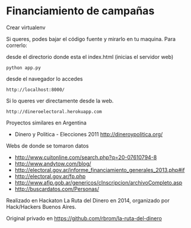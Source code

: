 Financiamiento de campañas
==========================


Crear virtualenv

Si queres, podes bajar el código fuente y mirarlo en tu maquina. Para correrlo:

desde el directorio donde esta el index.html (inicias el servidor web)

    python app.py

desde el navegador lo accedes

    http://localhost:8000/

Si lo queres ver directamente desde la web.

    http://dineroelectoral.herokuapp.com


Proyectos similares en Argentina

* Dinero y Politica - Elecciones 2011 http://dineroypolitica.org/

Webs de donde se tomaron datos

* http://www.cuitonline.com/search.php?q=20-07610794-8
* http://www.andytow.com/blog/
* http://electoral.gov.ar/informe_financiamiento_generales_2013.php#if
* http://electoral.gov.ar/fp.php
* http://www.afip.gob.ar/genericos/cInscripcion/archivoCompleto.asp
* http://buscardatos.com/Personas/

Realizado en Hackaton La Ruta del Dinero en 2014, organizado por Hack/Hackers Buenos Aires.

Original privado en https://github.com/rbrom/la-ruta-del-dinero
